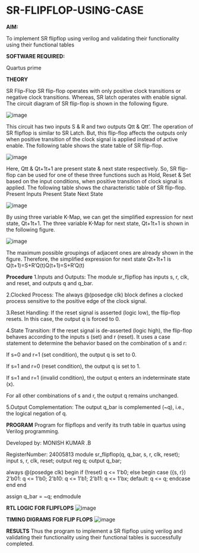 # SR-FLIPFLOP-USING-CASE

**AIM:**

To implement  SR flipflop using verilog and validating their functionality using their functional tables

**SOFTWARE REQUIRED:**

Quartus prime

**THEORY**

SR Flip-Flop SR flip-flop operates with only positive clock transitions or negative clock transitions. Whereas, SR latch operates with enable signal. The circuit diagram of SR flip-flop is shown in the following figure.

![image](https://github.com/naavaneetha/SR-FLIPFLOP-USING-CASE/assets/154305477/0f710028-ad52-4d3e-9276-8714cf023a25)

 
This circuit has two inputs S & R and two outputs Qtt & Qtt’. The operation of SR flipflop is similar to SR Latch. But, this flip-flop affects the outputs only when positive transition of the clock signal is applied instead of active enable. The following table shows the state table of SR flip-flop.

![image](https://github.com/naavaneetha/SR-FLIPFLOP-USING-CASE/assets/154305477/dabfc4f4-87e3-4cbc-9472-f89ee1b5ed30)

 
Here, Qtt & Qt+1t+1 are present state & next state respectively. So, SR flip-flop can be used for one of these three functions such as Hold, Reset & Set based on the input conditions, when positive transition of clock signal is applied. The following table shows the characteristic table of SR flip-flop. Present Inputs Present State Next State

![image](https://github.com/naavaneetha/SR-FLIPFLOP-USING-CASE/assets/154305477/dd90d16c-aec5-4290-a586-e2346b1e9eb5)

 
By using three variable K-Map, we can get the simplified expression for next state, Qt+1t+1. The three variable K-Map for next state, Qt+1t+1 is shown in the following figure.

![image](https://github.com/naavaneetha/SR-FLIPFLOP-USING-CASE/assets/154305477/473efad6-d70b-4ca7-aeb7-898bbfca319f)

 
The maximum possible groupings of adjacent ones are already shown in the figure. Therefore, the simplified expression for next state Qt+1t+1 is Q(t+1)=S+R′Q(t)Q(t+1)=S+R′Q(t)

**Procedure**
1.Inputs and Outputs: The module sr_flipflop has inputs s, r, clk, and reset, and outputs q and q_bar.

2.Clocked Process: The always @(posedge clk) block defines a clocked process sensitive to the positive edge of the clock signal.

3.Reset Handling: If the reset signal is asserted (logic low), the flip-flop resets. In this case, the output q is forced to 0.

4.State Transition: If the reset signal is de-asserted (logic high), the flip-flop behaves according to the inputs s (set) and r (reset). It uses a case statement to determine the behavior based on the combination of s and r:

If s=0 and r=1 (set condition), the output q is set to 0.

If s=1 and r=0 (reset condition), the output q is set to 1.

If s=1 and r=1 (invalid condition), the output q enters an indeterminate state (x).

For all other combinations of s and r, the output q remains unchanged.

5.Output Complementation: The output q_bar is complemented (~q), i.e., the logical negation of q.

**PROGRAM**
Program for flipflops and verify its truth table in quartus using Verilog programming.

Developed by: MONISH KUMAR .B

RegisterNumber: 24005813
module sr_flipflop(q, q_bar, s, r, clk, reset);
  input s, r, clk, reset;
  output reg q;
  output q_bar;

  always @(posedge clk) begin
    if (!reset) 
      q <= 1'b0;
    else begin
      case ({s, r})
        2'b01: q <= 1'b0;
        2'b10: q <= 1'b1;
        2'b11: q <= 1'bx;
        default: q <= q;
      endcase
    end
  end

  assign q_bar = ~q;
endmodule

**RTL LOGIC FOR FLIPFLOPS**
![image](https://github.com/user-attachments/assets/caa246b7-7167-4d8b-b3a6-8e1e9dc344a4)

**TIMING DIGRAMS FOR FLIP FLOPS**
![image](https://github.com/user-attachments/assets/58293564-c9a0-4940-a969-1d1534c4bbc3)

**RESULTS**
Thus the program to implement a SR flipflop using verilog and validating their functionality using their functional tables is successfully completed.
